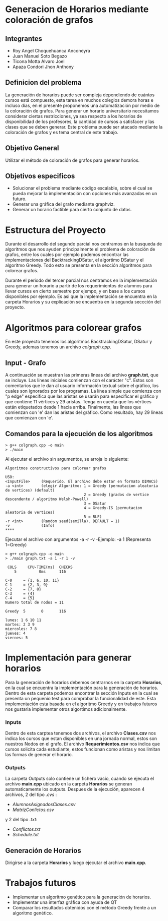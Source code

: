 # Generacion de Horarios mediante coloración de grafos

## Integrantes

* Roy Angel Choquehuanca Anconeyra
* Juan Manuel Soto Begazo	
* Ticona Motta Alvaro Joel
* Apaza Condori Jhon Anthony

## Definicion del problema
La generación de horarios puede ser compleja dependiendo de cuántos cursos está compuesto, esta tarea en muchos colegios demora horas e incluso días, en el presente proponemos una automatización por medio de la coloración de grafos.
Para generar un horario universitario necesitamos considerar ciertas restricciones, ya sea respecto a los horarios de disponibilidad de los profesores, la cantidad de cursos a satisfacer y las clases que se deben generar. Este problema puede ser atacado mediante la coloración de grafos y es tema central de este trabajo. 

## Objetivo General
Utilizar el método de coloración de grafos para generar horarios.

## Objetivos especificos
- Solucionar el problema mediante código escalable, sobre el cual se pueda mejorar la implementación con opciones más avanzadas en un futuro.
- Generar una gráfica del grafo mediante graphviz.
- Generar un horario factible para cierto conjunto de datos.

# Estructura del Proyecto
Durante el desarrollo del segundo parcial nos centramos en la busqueda de algoritmos que nos ayuden principalmente el problema de coloración de grafos, entre los cuales por ejemplo podemos encontrar las implementaciones del BacktrackingDSatur, el algortimo DSatur y el algoritmo Greedy. Todo esto se presenta en la sección algoritmos para colorear grafos.

Durante el periodo del tercer parcial nos centramos en la implementación para generar un horario a partir de los requerimientos de alumnos para llevar cursos en cierto semestre por ejempo, y en base a los cursos disponibles por ejemplo.
Es asi que la implementación se encuentra en la carpeta Horarios y su explicación se encuentra en la segunda seccción del proyecto.


# Algoritmos para colorear grafos
En este proyecto tenemos los algoritmos BacktrackingDSatur, DSatur y Greedy, ademas tenemos un archivo *colgraph.cpp*.

## Input - Grafo
A continuación se muestran las primeras líneas del archivo **graph.txt**, que se incluye. Las líneas iniciales
comienzan con el carácter "c". Estos son comentarios que le dan al usuario información textual sobre el gráfico, los cuales son ignorados por los
programas. La línea simple que comienza con "p edge" especifica que las aristas se usarán para especificar el gráfico y que contiene 11 vértices y
29 aristas. Tenga en cuenta que los vértices están etiquetados desde 1 hacia arriba. Finalmente, las líneas que comienzan con 'e' dan las aristas
del gráfico. Como resultado, hay 29 líneas que comienzan con 'e'.

## Comandos para la ejecución de los algoritmos
```
> g++ colgraph.cpp -o main
> ./main
```
Al ejecutar el archivo sin argumentos, se arroja lo siguiente:
```
Algoritmos constructivos para colorear grafos

USO:
<InputFile>     (Requerido. El archivo debe estar en formato DIMACS)
-a <int>        (elegir Algoritmo: 1 = Greedy (permutacion aleatoria de vertices) (default)
                                   2 = Greedy (grados de vertice descendente / algoritmo Welsh-Powell)
                                   3 = DSatur
                                   4 = Greedy-IS (permutacion aleatoria de vertices)
                                   5 = RLF)
-r <int>        (Random seed(semilla). DEFAULT = 1)
-v              (Info)
****
```
Ejecutar el archivo con argumentos -a -r -v
-Ejemplo: -a 1 (Representa 1=Greedy) 
```
> g++ colgraph.cpp -o main
> ./main graph.txt -a 1 -r 1 -v
```
```
 COLS     CPU-TIME(ms)  CHECKS
    5          0ms      116

C-0     = {1, 6, 10, 11}
C-1     = {2, 3, 9}
C-2     = {7, 8}
C-3     = {4}
C-4     = {5}
Numero total de nodos = 11

Greedy  5       0       116

lunes: 1 6 10 11
martes: 2 3 9
miercoles: 7 8
jueves: 4
viernes: 5 

```
# Implementación para generar horarios
Para la generación de horarios debemos centrarnos en la carpeta **Horarios**, en la cual se encuentra la implementación para la generación de horarios.
Dentro de esta carpeta podemos encontrar la sección Inputs en la cual se presenta un pequenio test para comprobar la funcionalidad de este.
Esta implementación esta basada en el algoritmo Greedy y en trabajos futuros nos gustaria implementar otros algortimos adicionalmente. 

### Inputs
Dentro de esta carptea tenemos dos archivos, el archivo **Clases.csv**  nos indica los cursos que estan disponibles en una jornada normal, estos son nuestros Nodos en el grafo. El archivo **Requerimientos.csv** nos indica que cursos solicita cada estudiante, estos funcionan como aristas y nos limitan las formas de generar el horario.

### Outputs
La carpeta Outputs solo contiene un fichero vacio, cuando se ejecuta el archivo **main.cpp** ubicado en la carpeta **Horarios** se generan automaticamente los outputs.
Despues de la ejecución, aparecen 4 archivos, 2 del tipo *.cvs* : 
- *AlumnosAsignadosClases.csv* 
- *MatrizConlictos.csv* 

y 2 del tipo *.txt*:
- *Conflictos.txt* 
- *Schedule.txt*

## Generación de Horarios
Dirigirse a la carpeta **Horarios** y luego ejecutar el archivo **main.cpp**.

# Trabajos futuros
- Implementar un algoritmo genético para la generación de horarios.
- Implementar una interfaz gráfica con ayuda de QT
- Comparar los resultados obtenidos con el método Greedy frente a un algoritmo genético.
